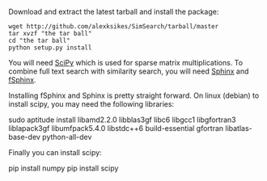 Download and extract the latest tarball and install the package:

    wget http://github.com/alexksikes/SimSearch/tarball/master
    tar xvzf "the tar ball"
    cd "the tar ball"
    python setup.py install

You will need [SciPy][1] which is used for sparse matrix multiplications. To combine full text search with similarity search, you will need [Sphinx][2] and
[fSphinx][3].

Installing fSphinx and Sphinx is pretty straight forward. On linux (debian) to install scipy, you may need the following libraries:

sudo aptitude install libamd2.2.0 libblas3gf libc6 libgcc1 libgfortran3 liblapack3gf libumfpack5.4.0 libstdc++6 build-essential gfortran libatlas-base-dev python-all-dev

Finally you can install scipy:

pip install numpy
pip install scipy

[1]: http://www.scipy.org/
[2]: http://sphinxsearch.com/docs/manual-2.0.1.html#installation
[3]: http://github.com/alexksikes/fSphinx/
